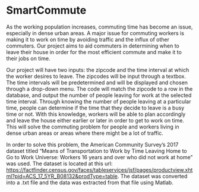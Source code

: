 # SmartCommute

As the working population increases, commuting time has become an issue, especially in dense urban areas. A major issue for commuting workers is making it to work on time by avoiding traffic and the influx of other commuters. Our project aims to aid commuters in determining when to leave their house in order for the most efficient commute and make it to their jobs on time. 

Our project will have two inputs: the zipcode and the time interval at which the worker desires to leave. The zipcodes will be input through a textbox. The time intervals will be predetermined and will be displayed and chosen through a drop-down menu. The code will match the zipcode to a row in the database, and output the number of people leaving for work at the selected time interval. Through knowing the number of people leaving at a particular time, people can determine if the time that they decide to leave is a busy time or not. With this knowledge, workers will be able to plan accordingly and leave the house either earlier or later in order to get to work on time. This will solve the commuting problem for people and workers living in dense urban areas or areas where there might be a lot of traffic.

In order to solve this problem,  the American Community Survey’s 2017 dataset titled “Means of Transportation to Work by Time Leaving Home to Go to Work Universe: Workers 16 years and over who did not work at home” was used. The dataset is located at this url:
https://factfinder.census.gov/faces/tableservices/jsf/pages/productview.xhtml?pid=ACS_17_5YR_B08132&prodType=table​. The dataset was converted into a .txt file and the data was extracted from that file using Matlab.
